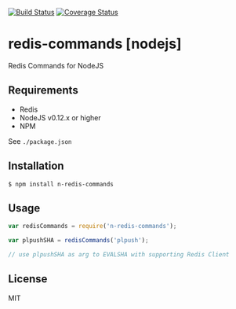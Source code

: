[![Build Status](https://travis-ci.org/gregl83/redis-commands.svg?branch=master)](https://travis-ci.org/gregl83/redis-commands)
[![Coverage Status](https://coveralls.io/repos/gregl83/redis-commands/badge.svg)](https://coveralls.io/r/gregl83/redis-commands?branch=master)
# redis-commands [nodejs]

Redis Commands for NodeJS

## Requirements

- Redis
- NodeJS v0.12.x or higher
- NPM

See `./package.json`

## Installation

    $ npm install n-redis-commands

## Usage

```js
var redisCommands = require('n-redis-commands');

var plpushSHA = redisCommands('plpush');

// use plpushSHA as arg to EVALSHA with supporting Redis Client
```

## License

MIT
